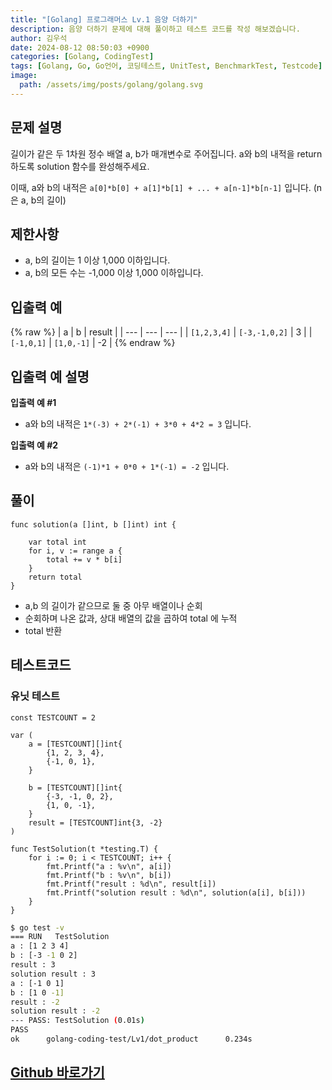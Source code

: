 ```yaml
---
title: "[Golang] 프로그래머스 Lv.1 음양 더하기"
description: 음양 더하기 문제에 대해 풀이하고 테스트 코드를 작성 해보겠습니다.
author: 김우석
date: 2024-08-12 08:50:03 +0900
categories: [Golang, CodingTest]
tags: [Golang, Go, Go언어, 코딩테스트, UnitTest, BenchmarkTest, Testcode]
image:
  path: /assets/img/posts/golang/golang.svg
---
```


## 문제 설명
길이가 같은 두 1차원 정수 배열 a, b가 매개변수로 주어집니다. a와 b의 내적을 return 하도록 solution 함수를 완성해주세요.

이때, a와 b의 내적은 `a[0]*b[0] + a[1]*b[1] + ... + a[n-1]*b[n-1]` 입니다. (n은 a, b의 길이)


## 제한사항
- a, b의 길이는 1 이상 1,000 이하입니다.
- a, b의 모든 수는 -1,000 이상 1,000 이하입니다.


## 입출력 예
{% raw %}
| a | b | result |
| --- | --- | --- |
| `[1,2,3,4]` | `[-3,-1,0,2]` | 3 |
| `[-1,0,1]` | `[1,0,-1]` | \-2 |
{% endraw %}


## 입출력 예 설명
**입출력 예 #1**

- a와 b의 내적은 `1*(-3) + 2*(-1) + 3*0 + 4*2 = 3` 입니다.


**입출력 예 #2**

- a와 b의 내적은 `(-1)*1 + 0*0 + 1*(-1) = -2` 입니다.


## 풀이 
```golang
func solution(a []int, b []int) int {

	var total int
	for i, v := range a {
		total += v * b[i]
	}
	return total
}
```

- a,b 의 길이가 같으므로 둘 중 아무 배열이나 순회
- 순회하며 나온 값과, 상대 배열의 값을 곱하여 total 에 누적
- total 반환


## 테스트코드
### 유닛 테스트
```golang
const TESTCOUNT = 2

var (
	a = [TESTCOUNT][]int{
		{1, 2, 3, 4},
		{-1, 0, 1},
	}

	b = [TESTCOUNT][]int{
		{-3, -1, 0, 2},
		{1, 0, -1},
	}
	result = [TESTCOUNT]int{3, -2}
)

func TestSolution(t *testing.T) {
	for i := 0; i < TESTCOUNT; i++ {
		fmt.Printf("a : %v\n", a[i])
		fmt.Printf("b : %v\n", b[i])
		fmt.Printf("result : %d\n", result[i])
		fmt.Printf("solution result : %d\n", solution(a[i], b[i]))
	}
}
```

```bash
$ go test -v
=== RUN   TestSolution
a : [1 2 3 4]
b : [-3 -1 0 2]
result : 3
solution result : 3
a : [-1 0 1]
b : [1 0 -1]
result : -2
solution result : -2
--- PASS: TestSolution (0.01s)
PASS
ok      golang-coding-test/Lv1/dot_product      0.234s
```

## [Github 바로가기](https://github.com/kr-goos/golang-coding-test/tree/master/Lv1/dot_product)